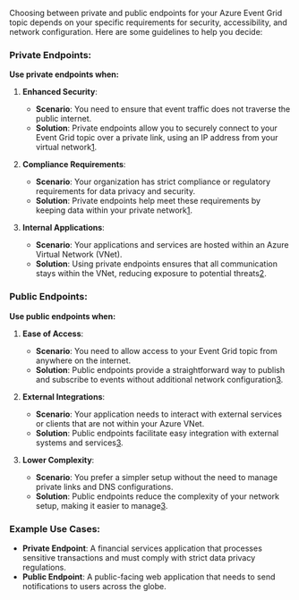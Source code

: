 Choosing between private and public endpoints for your Azure Event Grid topic depends on your specific requirements for security, accessibility, and network configuration. Here are some guidelines to help you decide:

### Private Endpoints:
**Use private endpoints when:**

1. **Enhanced Security**:
   - **Scenario**: You need to ensure that event traffic does not traverse the public internet.
   - **Solution**: Private endpoints allow you to securely connect to your Event Grid topic over a private link, using an IP address from your virtual network[1](https://learn.microsoft.com/en-us/azure/event-grid/configure-private-endpoints).

2. **Compliance Requirements**:
   - **Scenario**: Your organization has strict compliance or regulatory requirements for data privacy and security.
   - **Solution**: Private endpoints help meet these requirements by keeping data within your private network[1](https://learn.microsoft.com/en-us/azure/event-grid/configure-private-endpoints).

3. **Internal Applications**:
   - **Scenario**: Your applications and services are hosted within an Azure Virtual Network (VNet).
   - **Solution**: Using private endpoints ensures that all communication stays within the VNet, reducing exposure to potential threats[2](https://learn.microsoft.com/en-us/azure/event-grid/configure-private-endpoints-pull).

### Public Endpoints:
**Use public endpoints when:**

1. **Ease of Access**:
   - **Scenario**: You need to allow access to your Event Grid topic from anywhere on the internet.
   - **Solution**: Public endpoints provide a straightforward way to publish and subscribe to events without additional network configuration[3](https://learn.microsoft.com/en-us/azure/event-grid/consume-private-endpoints).

2. **External Integrations**:
   - **Scenario**: Your application needs to interact with external services or clients that are not within your Azure VNet.
   - **Solution**: Public endpoints facilitate easy integration with external systems and services[3](https://learn.microsoft.com/en-us/azure/event-grid/consume-private-endpoints).

3. **Lower Complexity**:
   - **Scenario**: You prefer a simpler setup without the need to manage private links and DNS configurations.
   - **Solution**: Public endpoints reduce the complexity of your network setup, making it easier to manage[3](https://learn.microsoft.com/en-us/azure/event-grid/consume-private-endpoints).

### Example Use Cases:
- **Private Endpoint**: A financial services application that processes sensitive transactions and must comply with strict data privacy regulations.
- **Public Endpoint**: A public-facing web application that needs to send notifications to users across the globe.
